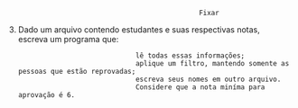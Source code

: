                                                     Fixar

3. Dado um arquivo contendo estudantes e suas respectivas notas, escreva um programa que:

                                    lê todas essas informações;
                                    aplique um filtro, mantendo somente as pessoas que estão reprovadas;
                                    escreva seus nomes em outro arquivo.
                                    Considere que a nota miníma para aprovação é 6.